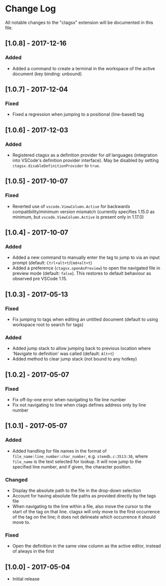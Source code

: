 # Change Log
All notable changes to the "ctagsx" extension will be documented in this file.

## [1.0.8] - 2017-12-16
### Added
- Added a command to create a terminal in the workspace of the active document (key binding: unbound)

## [1.0.7] - 2017-12-04
### Fixed
- Fixed a regression when jumping to a positional (line-based) tag

## [1.0.6] - 2017-12-03
### Added
- Registered ctagsx as a definition provider for *all* languages (integration into VSCode's definition provider interface). May be disabled by setting `ctagsx.disableDefinitionProvider` to `true`.

## [1.0.5] - 2017-10-07
### Fixed
- Reverted use of `vscode.ViewColumn.Active` for backwards compatibility/minimum version mismatch (currently specifies 1.15.0 as minimum, but `vscode.ViewColumn.Active` is present only in 1.17.0)

## [1.0.4] - 2017-10-07
### Added
- Added a new command to manually enter the tag to jump to via an input prompt (default: `Ctrl+alt+t`/`Cmd+alt+t`)
- Added a preference (`ctagsx.openAsPreview`) to open the navigated file in preview mode (default: `false`). This restores to default behaviour as observed pre VSCode 1.15.

## [1.0.3] - 2017-05-13
### Fixed
- Fix jumping to tags when editing an untitled document (default to using workspace root to search for tags)

### Added
- Added jump stack to allow jumping back to previous location where 'Navigate to definition' was called (default: `Alt+t`)
- Added method to clear jump stack (not bound to any hotkey)

## [1.0.2] - 2017-05-07
### Fixed
- Fix off-by-one error when navigating to file line number
- Fix not navigating to line when ctags defines address only by line number

## [1.0.1] - 2017-05-07
### Added
- Added handling for file names in the format of `file_name:line_number:char_number`, e.g. `stemdb.c:3513:30`, where `file_name` is the text selected for lookup. It will now jump to the specified line number, and if given, the character position.

### Changed
- Display the absolute path to the file in the drop-down selection
- Account for having absolute file paths as provided directly by the tags file
- When navigating to the line within a file, also move the cursor to the start of the tag on that line. ctagsx will only move to the first occurrence of the tag on the line; it does not delineate _which_ occurrence it should move to.

### Fixed
- Open the definition in the same view column as the active editor, instead of always in the first

## [1.0.0] - 2017-05-04
- Initial release